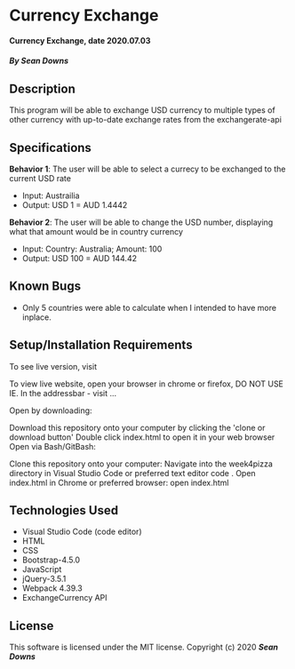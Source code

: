 # Currency Exchange

#### Currency Exchange, date 2020.07.03

#### _By Sean Downs_
## Description
This program will be able to exchange USD currency to multiple types of other currency with up-to-date exchange rates from the exchangerate-api

## Specifications
**Behavior 1**: The user will be able to select a currecy to be exchanged to the current USD rate
  * Input: Austrailia
  * Output: USD 1 = AUD 1.4442

**Behavior 2**: The user will be able to change the USD number, displaying what that amount would be in country currency
  * Input: Country: Australia; Amount: 100
  * Output: USD 100 = AUD 144.42

## Known Bugs
* Only 5 countries were able to calculate when I intended to have more inplace.   

## Setup/Installation Requirements
To see live version, visit 

To view live website, open your browser in chrome or firefox, DO NOT USE IE. In the addressbar - visit ...

Open by downloading:

Download this repository onto your computer by clicking the 'clone or download button'
Double click index.html to open it in your web browser
Open via Bash/GitBash:

Clone this repository onto your computer:
Navigate into the week4pizza directory in Visual Studio Code or preferred text editor code .
Open index.html in Chrome or preferred browser: open index.html

## Technologies Used
* Visual Studio Code (code editor)
* HTML
* CSS
* Bootstrap-4.5.0
* JavaScript
* jQuery-3.5.1
* Webpack 4.39.3
* ExchangeCurrency API

## License
This software is licensed under the MIT license. Copyright (c) 2020 **_Sean Downs_**
